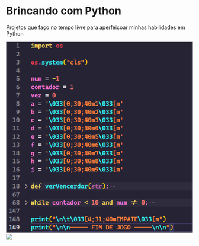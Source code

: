 # Brincando com Python
Projetos que faço no tempo livre para aperfeiçoar minhas habilidades em Python

<a href="https://github.com/Carlosedu2001/brincando-com-python/blob/main/jogo-da-velha.png" target="_blank"><img src="https://github.com/Carlosedu2001/brincando-com-python/blob/main/jogo-da-velha.png" target="_blank"></a>
<a href="https://github.com/Carlosedu2001/brincando-com-python/blob/main/jogo-da-velha.gif" target="_blank"><img src="https://github.com/Carlosedu2001/brincando-com-python/blob/main/jogo-da-velha.gif" target="_blank"></a>
